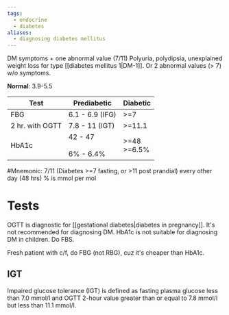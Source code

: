 ```yaml
---
tags:
  - endocrine
  - diabetes
aliases:
  - diagnosing diabetes mellitus
---
```

DM symptoms + one abnormal value (7/11)
	Polyuria, polydipsia, unexplained weight loss for type [[diabetes mellitus 1|DM-1]].
Or
2 abnormal values (> 7) w/o symptoms.

**Normal**: 3.9-5.5 

| Test            | Prediabetic              | Diabetic         |
| --------------- | ------------------------ | ---------------- |
| FBG             | 6.1 - 6.9 (IFG)          | >=7              |
| 2 hr. with OGTT | 7.8 - 11 (IGT)           | >=11.1           |
| HbA1c           | 42 - 47<br><br>6% - 6.4% | >=48  <br>>=6.5% |

#Mnemonic: 7/11 (Diabetes >=7 fasting, or >11 post prandial) every other day (48 hrs)
% is mmol per mol

# Tests
OGTT is diagnostic for [[gestational diabetes|diabetes in pregnancy]]. It's not recommended for diagnosing DM.
HbA1c is not suitable for diagnosing DM in children. Do FBS.

Fresh patient with c/f, do FBG (not RBG), cuz it's cheaper than HbA1c.

## IGT
Impaired glucose tolerance (IGT) is defined as fasting plasma glucose less than 7.0 mmol/l and OGTT 2-hour value greater than or equal to 7.8 mmol/l but less than 11.1 mmol/l.